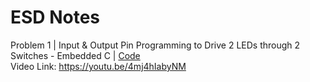 # ESD Notes
Problem 1 | Input & Output Pin Programming to Drive 2 LEDs through 2 Switches - Embedded C | [Code](esd-2led-2input-program.c)  
Video Link: https://youtu.be/4mj4hIabyNM
